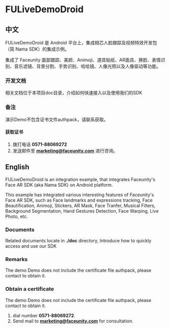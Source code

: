# FULiveDemoDroid

## 中文
FULiveDemoDroid 是 Android 平台上，集成相芯人脸跟踪及视频特效开发包（简 Nama SDK）的集成示例。

集成了 Faceunity 面部跟踪、美颜、Animoji、道具贴纸、AR面具、换脸、表情识别、音乐滤镜、背景分割、手势识别、哈哈镜、人像光照以及人像驱动等功能。

### 开发文档

相关文档位于本项目doc目录，介绍如何快速接入以及使用我们的SDK

### 备注
演示Demo不包含证书文件authpack，请联系获取。

#### 获取证书
1. 拨打电话 **0571-88069272**
2. 发送邮件至 **marketing@faceunity.com** 进行咨询。

## English
FULiveDemoDroid is an integration example, that integrates Faceunity's Face AR SDK (aka Nama SDK) on Android platform.

This example has integrated various interesting features of Faceunity's Face AR SDK, such as Face landmarks and expressions tracking, Face Beautification, Animoji, Stickers, AR Mask, Face Tranfer, Musical Filters, Background Segmentation, Hand Gestures Detection, Face Warping, Live Photo, etc.

### Documents

Related documents locate in __./doc__ directory, Introduce how to quickly access and use our SDK

### Remarks
The demo Demo does not include the certificate file authpack, please contact to obtain it.

### Obtain a certificate
The demo Demo does not include the certificate file authpack, please contact to obtain it.
1. dial number **0571-88069272**.
2. Send mail to **marketing@faceunity.com** for consultation.